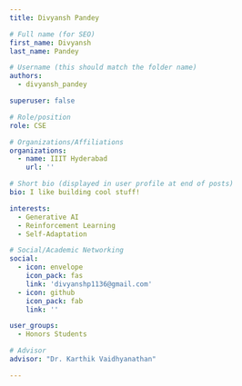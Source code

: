 ```yaml
---
title: Divyansh Pandey

# Full name (for SEO)
first_name: Divyansh
last_name: Pandey

# Username (this should match the folder name)
authors:
  - divyansh_pandey

superuser: false

# Role/position
role: CSE

# Organizations/Affiliations
organizations:
  - name: IIIT Hyderabad
    url: ''

# Short bio (displayed in user profile at end of posts)
bio: I like building cool stuff!

interests:
  - Generative AI
  - Reinforcement Learning
  - Self-Adaptation

# Social/Academic Networking
social:
  - icon: envelope
    icon_pack: fas
    link: 'divyanshp1136@gmail.com'
  - icon: github
    icon_pack: fab
    link: ''

user_groups:
  - Honors Students

# Advisor
advisor: "Dr. Karthik Vaidhyanathan"

---
```



